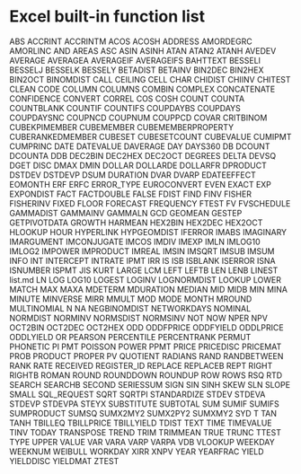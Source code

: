 # Excel built-in function list

ABS 
ACCRINT 
ACCRINTM 
ACOS 
ACOSH 
ADDRESS 
AMORDEGRC 
AMORLINC 
AND 
AREAS 
ASC 
ASIN 
ASINH 
ATAN 
ATAN2 
ATANH 
AVEDEV 
AVERAGE 
AVERAGEA 
AVERAGEIF 
AVERAGEIFS 
BAHTTEXT 
BESSELI 
BESSELJ 
BESSELK 
BESSELY 
BETADIST 
BETAINV 
BIN2DEC 
BIN2HEX 
BIN2OCT 
BINOMDIST 
CALL 
CEILING 
CELL 
CHAR 
CHIDIST 
CHIINV 
CHITEST 
CLEAN 
CODE 
COLUMN 
COLUMNS 
COMBIN 
COMPLEX 
CONCATENATE 
CONFIDENCE 
CONVERT 
CORREL 
COS 
COSH 
COUNT 
COUNTA 
COUNTBLANK 
COUNTIF 
COUNTIFS 
COUPDAYBS 
COUPDAYS 
COUPDAYSNC 
COUPNCD 
COUPNUM 
COUPPCD 
COVAR 
CRITBINOM 
CUBEKPIMEMBER 
CUBEMEMBER 
CUBEMEMBERPROPERTY 
CUBERANKEDMEMBER 
CUBESET 
CUBESETCOUNT 
CUBEVALUE 
CUMIPMT 
CUMPRINC 
DATE 
DATEVALUE 
DAVERAGE 
DAY 
DAYS360 
DB 
DCOUNT 
DCOUNTA 
DDB 
DEC2BIN 
DEC2HEX 
DEC2OCT 
DEGREES 
DELTA 
DEVSQ 
DGET 
DISC 
DMAX 
DMIN 
DOLLAR 
DOLLARDE 
DOLLARFR 
DPRODUCT 
DSTDEV 
DSTDEVP 
DSUM 
DURATION 
DVAR 
DVARP 
EDATEEFFECT 
EOMONTH 
ERF 
ERFC 
ERROR_TYPE 
EUROCONVERT 
EVEN 
EXACT 
EXP 
EXPONDIST 
FACT 
FACTDOUBLE 
FALSE 
FDIST 
FIND 
FINV 
FISHER 
FISHERINV 
FIXED 
FLOOR 
FORECAST 
FREQUENCY 
FTEST 
FV 
FVSCHEDULE 
GAMMADIST 
GAMMAINV 
GAMMALN 
GCD 
GEOMEAN 
GESTEP 
GETPIVOTDATA 
GROWTH 
HARMEAN 
HEX2BIN 
HEX2DEC 
HEX2OCT 
HLOOKUP 
HOUR 
HYPERLINK 
HYPGEOMDIST 
IFERROR 
IMABS 
IMAGINARY 
IMARGUMENT 
IMCONJUGATE 
IMCOS 
IMDIV 
IMEXP 
IMLN 
IMLOG10 
IMLOG2 
IMPOWER 
IMPRODUCT 
IMREAL 
IMSIN 
IMSQRT 
IMSUB 
IMSUM 
INFO 
INT 
INTERCEPT 
INTRATE 
IPMT 
IRR 
IS 
ISB 
ISBLANK 
ISERROR 
ISNA 
ISNUMBER 
ISPMT 
JIS 
KURT 
LARGE 
LCM 
LEFT 
LEFTB 
LEN 
LENB 
LINEST 
list.md
LN 
LOG 
LOG10 
LOGEST 
LOGINV 
LOGNORMDIST 
LOOKUP 
LOWER 
MATCH 
MAX 
MAXA 
MDETERM 
MDURATION 
MEDIAN 
MID 
MIDB 
MIN 
MINA 
MINUTE 
MINVERSE 
MIRR 
MMULT 
MOD 
MODE 
MONTH 
MROUND 
MULTINOMIAL 
N 
NA 
NEGBINOMDIST 
NETWORKDAYS 
NOMINAL 
NORMDIST 
NORMINV 
NORMSDIST 
NORMSINV 
NOT 
NOW 
NPER 
NPV 
OCT2BIN 
OCT2DEC 
OCT2HEX 
ODD 
ODDFPRICE 
ODDFYIELD 
ODDLPRICE 
ODDLYIELD 
OR 
PEARSON 
PERCENTILE 
PERCENTRANK 
PERMUT 
PHONETIC 
PI 
PMT 
POISSON 
POWER 
PPMT 
PRICE 
PRICEDISC 
PRICEMAT 
PROB 
PRODUCT 
PROPER 
PV 
QUOTIENT 
RADIANS 
RAND 
RANDBETWEEN 
RANK 
RATE 
RECEIVED 
REGISTER_ID 
REPLACE 
REPLACEB 
REPT 
RIGHT 
RIGHTB 
ROMAN 
ROUND 
ROUNDDOWN 
ROUNDUP 
ROW 
ROWS 
RSQ 
RTD 
SEARCH 
SEARCHB 
SECOND 
SERIESSUM 
SIGN 
SIN 
SINH 
SKEW 
SLN 
SLOPE 
SMALL 
SQL_REQUEST 
SQRT 
SQRTPI 
STANDARDIZE 
STDEV 
STDEVA 
STDEVP 
STDEVPA 
STEYX 
SUBSTITUTE 
SUBTOTAL 
SUM 
SUMIF 
SUMIFS 
SUMPRODUCT 
SUMSQ 
SUMX2MY2 
SUMX2PY2 
SUMXMY2 
SYD 
T 
TAN 
TANH 
TBILLEQ 
TBILLPRICE 
TBILLYIELD 
TDIST 
TEXT 
TIME 
TIMEVALUE 
TINV 
TODAY 
TRANSPOSE 
TREND 
TRIM 
TRIMMEAN 
TRUE 
TRUNC 
TTEST 
TYPE 
UPPER 
VALUE 
VAR 
VARA 
VARP 
VARPA 
VDB 
VLOOKUP 
WEEKDAY 
WEEKNUM 
WEIBULL 
WORKDAY 
XIRR 
XNPV 
YEAR 
YEARFRAC 
YIELD 
YIELDDISC 
YIELDMAT 
ZTEST 
